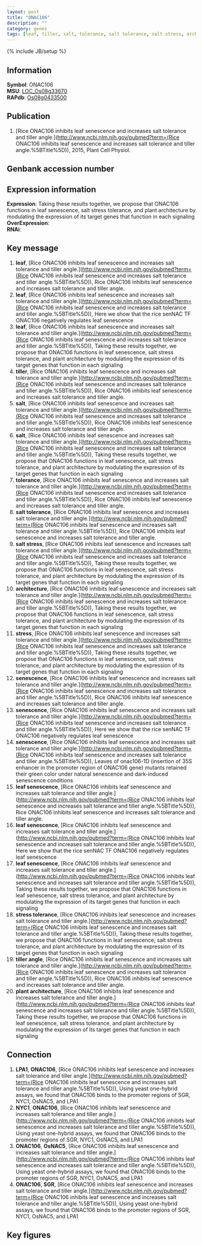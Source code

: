 ```yaml
---
layout: post
title: "ONAC106"
description: ""
category: genes
tags: [leaf, tiller, salt, tolerance, salt tolerance, salt stress, architecture, stress, senescence, leaf senescence, stress tolerance, tiller angle, plant architecture, Gene]
---
```

{% include JB/setup %}

## Information
__Symbol__: ONAC106  
__MSU__: [LOC_Os08g33670](http://rice.plantbiology.msu.edu/cgi-bin/ORF_infopage.cgi?orf=LOC_Os08g33670)  
__RAPdb__: [Os08g0433500](http://rapdb.dna.affrc.go.jp/viewer/gbrowse_details/irgsp1?name=Os08g0433500)  

## Publication
1. [Rice ONAC106 inhibits leaf senescence and increases salt tolerance and tiller angle.](http://www.ncbi.nlm.nih.gov/pubmed?term=(Rice ONAC106 inhibits leaf senescence and increases salt tolerance and tiller angle.%5BTitle%5D)), 2015, Plant Cell Physiol.

## Genbank accession number

## Expression information
__Expression__: Taking these results together, we propose that ONAC106 functions in leaf senescence, salt stress tolerance, and plant architecture by modulating the expression of its target genes that function in each signaling  
__OverExpression__:  
__RNAi__:  

## Key message
1. __leaf__, [Rice ONAC106 inhibits leaf senescence and increases salt tolerance and tiller angle.](http://www.ncbi.nlm.nih.gov/pubmed?term=(Rice ONAC106 inhibits leaf senescence and increases salt tolerance and tiller angle.%5BTitle%5D)), Rice ONAC106 inhibits leaf senescence and increases salt tolerance and tiller angle.
2. __leaf__, [Rice ONAC106 inhibits leaf senescence and increases salt tolerance and tiller angle.](http://www.ncbi.nlm.nih.gov/pubmed?term=(Rice ONAC106 inhibits leaf senescence and increases salt tolerance and tiller angle.%5BTitle%5D)),  Here we show that the rice senNAC TF ONAC106 negatively regulates leaf senescence
3. __leaf__, [Rice ONAC106 inhibits leaf senescence and increases salt tolerance and tiller angle.](http://www.ncbi.nlm.nih.gov/pubmed?term=(Rice ONAC106 inhibits leaf senescence and increases salt tolerance and tiller angle.%5BTitle%5D)),  Taking these results together, we propose that ONAC106 functions in leaf senescence, salt stress tolerance, and plant architecture by modulating the expression of its target genes that function in each signaling
4. __tiller__, [Rice ONAC106 inhibits leaf senescence and increases salt tolerance and tiller angle.](http://www.ncbi.nlm.nih.gov/pubmed?term=(Rice ONAC106 inhibits leaf senescence and increases salt tolerance and tiller angle.%5BTitle%5D)), Rice ONAC106 inhibits leaf senescence and increases salt tolerance and tiller angle.
5. __salt__, [Rice ONAC106 inhibits leaf senescence and increases salt tolerance and tiller angle.](http://www.ncbi.nlm.nih.gov/pubmed?term=(Rice ONAC106 inhibits leaf senescence and increases salt tolerance and tiller angle.%5BTitle%5D)), Rice ONAC106 inhibits leaf senescence and increases salt tolerance and tiller angle.
6. __salt__, [Rice ONAC106 inhibits leaf senescence and increases salt tolerance and tiller angle.](http://www.ncbi.nlm.nih.gov/pubmed?term=(Rice ONAC106 inhibits leaf senescence and increases salt tolerance and tiller angle.%5BTitle%5D)),  Taking these results together, we propose that ONAC106 functions in leaf senescence, salt stress tolerance, and plant architecture by modulating the expression of its target genes that function in each signaling
7. __tolerance__, [Rice ONAC106 inhibits leaf senescence and increases salt tolerance and tiller angle.](http://www.ncbi.nlm.nih.gov/pubmed?term=(Rice ONAC106 inhibits leaf senescence and increases salt tolerance and tiller angle.%5BTitle%5D)), Rice ONAC106 inhibits leaf senescence and increases salt tolerance and tiller angle.
8. __salt tolerance__, [Rice ONAC106 inhibits leaf senescence and increases salt tolerance and tiller angle.](http://www.ncbi.nlm.nih.gov/pubmed?term=(Rice ONAC106 inhibits leaf senescence and increases salt tolerance and tiller angle.%5BTitle%5D)), Rice ONAC106 inhibits leaf senescence and increases salt tolerance and tiller angle.
9. __salt stress__, [Rice ONAC106 inhibits leaf senescence and increases salt tolerance and tiller angle.](http://www.ncbi.nlm.nih.gov/pubmed?term=(Rice ONAC106 inhibits leaf senescence and increases salt tolerance and tiller angle.%5BTitle%5D)),  Taking these results together, we propose that ONAC106 functions in leaf senescence, salt stress tolerance, and plant architecture by modulating the expression of its target genes that function in each signaling
10. __architecture__, [Rice ONAC106 inhibits leaf senescence and increases salt tolerance and tiller angle.](http://www.ncbi.nlm.nih.gov/pubmed?term=(Rice ONAC106 inhibits leaf senescence and increases salt tolerance and tiller angle.%5BTitle%5D)),  Taking these results together, we propose that ONAC106 functions in leaf senescence, salt stress tolerance, and plant architecture by modulating the expression of its target genes that function in each signaling
11. __stress__, [Rice ONAC106 inhibits leaf senescence and increases salt tolerance and tiller angle.](http://www.ncbi.nlm.nih.gov/pubmed?term=(Rice ONAC106 inhibits leaf senescence and increases salt tolerance and tiller angle.%5BTitle%5D)),  Taking these results together, we propose that ONAC106 functions in leaf senescence, salt stress tolerance, and plant architecture by modulating the expression of its target genes that function in each signaling
12. __senescence__, [Rice ONAC106 inhibits leaf senescence and increases salt tolerance and tiller angle.](http://www.ncbi.nlm.nih.gov/pubmed?term=(Rice ONAC106 inhibits leaf senescence and increases salt tolerance and tiller angle.%5BTitle%5D)), Rice ONAC106 inhibits leaf senescence and increases salt tolerance and tiller angle.
13. __senescence__, [Rice ONAC106 inhibits leaf senescence and increases salt tolerance and tiller angle.](http://www.ncbi.nlm.nih.gov/pubmed?term=(Rice ONAC106 inhibits leaf senescence and increases salt tolerance and tiller angle.%5BTitle%5D)),  Here we show that the rice senNAC TF ONAC106 negatively regulates leaf senescence
14. __senescence__, [Rice ONAC106 inhibits leaf senescence and increases salt tolerance and tiller angle.](http://www.ncbi.nlm.nih.gov/pubmed?term=(Rice ONAC106 inhibits leaf senescence and increases salt tolerance and tiller angle.%5BTitle%5D)),  Leaves of onac106-1D (insertion of 35S enhancer in the promoter region of ONAC106 gene) mutants retained their green color under natural senescence and dark-induced senescence conditions
15. __leaf senescence__, [Rice ONAC106 inhibits leaf senescence and increases salt tolerance and tiller angle.](http://www.ncbi.nlm.nih.gov/pubmed?term=(Rice ONAC106 inhibits leaf senescence and increases salt tolerance and tiller angle.%5BTitle%5D)), Rice ONAC106 inhibits leaf senescence and increases salt tolerance and tiller angle.
16. __leaf senescence__, [Rice ONAC106 inhibits leaf senescence and increases salt tolerance and tiller angle.](http://www.ncbi.nlm.nih.gov/pubmed?term=(Rice ONAC106 inhibits leaf senescence and increases salt tolerance and tiller angle.%5BTitle%5D)),  Here we show that the rice senNAC TF ONAC106 negatively regulates leaf senescence
17. __leaf senescence__, [Rice ONAC106 inhibits leaf senescence and increases salt tolerance and tiller angle.](http://www.ncbi.nlm.nih.gov/pubmed?term=(Rice ONAC106 inhibits leaf senescence and increases salt tolerance and tiller angle.%5BTitle%5D)),  Taking these results together, we propose that ONAC106 functions in leaf senescence, salt stress tolerance, and plant architecture by modulating the expression of its target genes that function in each signaling
18. __stress tolerance__, [Rice ONAC106 inhibits leaf senescence and increases salt tolerance and tiller angle.](http://www.ncbi.nlm.nih.gov/pubmed?term=(Rice ONAC106 inhibits leaf senescence and increases salt tolerance and tiller angle.%5BTitle%5D)),  Taking these results together, we propose that ONAC106 functions in leaf senescence, salt stress tolerance, and plant architecture by modulating the expression of its target genes that function in each signaling
19. __tiller angle__, [Rice ONAC106 inhibits leaf senescence and increases salt tolerance and tiller angle.](http://www.ncbi.nlm.nih.gov/pubmed?term=(Rice ONAC106 inhibits leaf senescence and increases salt tolerance and tiller angle.%5BTitle%5D)), Rice ONAC106 inhibits leaf senescence and increases salt tolerance and tiller angle.
20. __plant architecture__, [Rice ONAC106 inhibits leaf senescence and increases salt tolerance and tiller angle.](http://www.ncbi.nlm.nih.gov/pubmed?term=(Rice ONAC106 inhibits leaf senescence and increases salt tolerance and tiller angle.%5BTitle%5D)),  Taking these results together, we propose that ONAC106 functions in leaf senescence, salt stress tolerance, and plant architecture by modulating the expression of its target genes that function in each signaling

## Connection
1. __LPA1__, __ONAC106__, [Rice ONAC106 inhibits leaf senescence and increases salt tolerance and tiller angle.](http://www.ncbi.nlm.nih.gov/pubmed?term=(Rice ONAC106 inhibits leaf senescence and increases salt tolerance and tiller angle.%5BTitle%5D)),  Using yeast one-hybrid assays, we found that ONAC106 binds to the promoter regions of SGR, NYC1, OsNAC5, and LPA1
2. __NYC1__, __ONAC106__, [Rice ONAC106 inhibits leaf senescence and increases salt tolerance and tiller angle.](http://www.ncbi.nlm.nih.gov/pubmed?term=(Rice ONAC106 inhibits leaf senescence and increases salt tolerance and tiller angle.%5BTitle%5D)),  Using yeast one-hybrid assays, we found that ONAC106 binds to the promoter regions of SGR, NYC1, OsNAC5, and LPA1
3. __ONAC106__, __OsNAC5__, [Rice ONAC106 inhibits leaf senescence and increases salt tolerance and tiller angle.](http://www.ncbi.nlm.nih.gov/pubmed?term=(Rice ONAC106 inhibits leaf senescence and increases salt tolerance and tiller angle.%5BTitle%5D)),  Using yeast one-hybrid assays, we found that ONAC106 binds to the promoter regions of SGR, NYC1, OsNAC5, and LPA1
4. __ONAC106__, __SGR__, [Rice ONAC106 inhibits leaf senescence and increases salt tolerance and tiller angle.](http://www.ncbi.nlm.nih.gov/pubmed?term=(Rice ONAC106 inhibits leaf senescence and increases salt tolerance and tiller angle.%5BTitle%5D)),  Using yeast one-hybrid assays, we found that ONAC106 binds to the promoter regions of SGR, NYC1, OsNAC5, and LPA1

## Key figures


